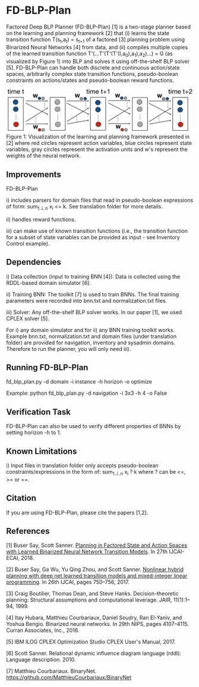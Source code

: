 # FD-BLP-Plan

Factored Deep BLP Planner (FD-BLP-Plan) [1] is a two-stage planner based on the learning and planning framework [2] that (i) learns the state transition function T(s<sub>t</sub>,a<sub>t</sub>) = s<sub>t+1</sub> of a factored [3] planning problem using Binarized Neural Networks [4] from data, and (ii) compiles multiple copies of the learned transition function T'(...T'(T'(T'(I,a<sub>0</sub>),a<sub>1</sub>),a<sub>2</sub>)...) = G (as visualized by Figure 1) into BLP and solves it using off-the-shelf BLP solver [5]. FD-BLP-Plan can handle both discrete and continuous action/state spaces, arbitrarily complex state transition functions, pseudo-boolean constraints on actions/states and pseudo-boolean reward functions.

![alt text](./hdmilpplan.png)
Figure 1: Visualization of the learning and planning framework presented in [2] where red circles represent action variables, blue circles represent state variables, gray circles represent the activation units and w's represent the weights of the neural network.

## Improvements

FD-BLP-Plan

i) includes parsers for domain files that read in pseudo-boolean expressions of form: sum<sub>1..i..n</sub> x<sub>i</sub> <= k. See translation folder for more details.

ii) handles reward functions.

iii) can make use of known transition functions (i.e., the transition function for a subset of state variables can be provided as input - see Inventory Control example).

## Dependencies

i) Data collection (input to training BNN [4]): Data is collected using the RDDL-based domain simulator [6]. 

ii) Training BNN: The toolkit [7] is used to train BNNs. The final training parameters were recorded into bnn.txt and normalization.txt files.

iii) Solver: Any off-the-shelf BLP solver works. In our paper [1], we used CPLEX solver [5].

For i) any domain simulator and for ii) any BNN training toolkit works. Example bnn.txt, normalization.txt and domain files (under translation folder) are provided for navigation, inventory and sysadmin domains. Therefore to run the planner, you will only need iii).

## Running FD-BLP-Plan

fd_blp_plan.py -d domain -i instance -h horizon -o optimize

Example: python fd_blp_plan.py -d navigation -i 3x3 -h 4 -o False

## Verification Task

FD-BLP-Plan can also be used to verify different properties of BNNs by setting horizon -h to 1.

## Known Limitations

i) Input files in translation folder only accepts pseudo-boolean constraints/expressions in the form of: sum<sub>1..i..n</sub> x<sub>i</sub> ? k where ? can be <=, >= or ==.

## Citation

If you are using FD-BLP-Plan, please cite the papers [1,2].

## References
[1] Buser Say, Scott Sanner. [Planning in Factored State and Action Spaces with Learned Binarized Neural Network Transition Models](./bnn-planning-factored.pdf). In 27th IJCAI-ECAI, 2018.

[2] Buser Say, Ga Wu, Yu Qing Zhou, and Scott Sanner. [Nonlinear hybrid planning with deep net learned transition models and mixed-integer linear programming](http://static.ijcai.org/proceedings-2017/0104.pdf). In 26th IJCAI, pages 750–756, 2017.

[3] Craig Boutilier, Thomas Dean, and Steve Hanks. Decision-theoretic planning: Structural assumptions and computational leverage. JAIR, 11(1):1–94, 1999.

[4] Itay Hubara, Matthieu Courbariaux, Daniel Soudry, Ran El-Yaniv, and Yoshua Bengio. Binarized neural networks. In 29th NIPS, pages 4107–4115. Curran Associates, Inc., 2016.

[5] IBM ILOG CPLEX Optimization Studio CPLEX User's Manual, 2017.

[6] Scott Sanner. Relational dynamic influence diagram language (rddl): Language description. 2010.

[7] Matthieu Courbariaux. BinaryNet. https://github.com/MatthieuCourbariaux/BinaryNet
